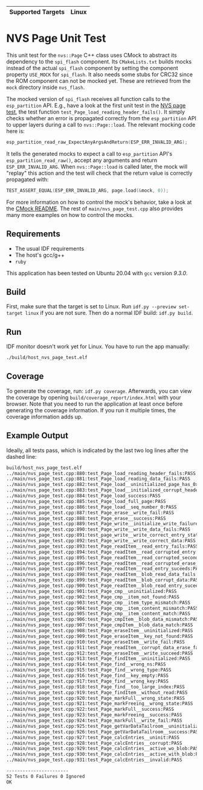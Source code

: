 | Supported Targets | Linux |
| ----------------- | ----- |

# NVS Page Unit Test

This unit test for the `nvs::Page` C++ class uses CMock to abstract its dependency to the `spi_flash` component. Its `CMakeLists.txt` builds mocks instead of the actual `spi_flash` component by setting the component property `USE_MOCK` for `spi_flash`. It also needs some stubs for CRC32 since the ROM component can not be mocked yet. These are retrieved from the `mock` directory inside `nvs_flash`.

The mocked version of `spi_flash` receives all function calls to the `esp_partition` API. E.g., have a look at the first unit test in the [NVS page test](main/nvs_page_test.cpp), the test function `test_Page_load_reading_header_fails()`. It simply checks whether an error is propagated correctly from the `esp_partition` API to upper layers during a call to `nvs::Page::load`. The relevant mocking code here is:

```c
esp_partition_read_raw_ExpectAnyArgsAndReturn(ESP_ERR_INVALID_ARG);
```

It tells the generated mocks to expect a call to `esp_partition` API's `esp_partition_read_raw()`, accept any arguments and return `ESP_ERR_INVALID_ARG`. When `nvs::Page::load` is called later, the mock will "replay" this action and the test will check that the return value is correctly propagated with:

```c
TEST_ASSERT_EQUAL(ESP_ERR_INVALID_ARG, page.load(&mock, 0));
```

For more information on how to control the mock's behavior, take a look at the [CMock README](../../../cmock/CMock/docs/CMock_Summary.md). The rest of `main/nvs_page_test.cpp` also provides many more examples on how to control the mocks.

## Requirements

* The usual IDF requirements
* The host's gcc/g++
* `ruby`

This application has been tested on Ubuntu 20.04 with `gcc` version *9.3.0*.

## Build

First, make sure that the target is set to Linux. Run `idf.py --preview set-target linux` if you are not sure. Then do a normal IDF build: `idf.py build`.

## Run

IDF monitor doesn't work yet for Linux. You have to run the app manually: 

```bash
./build/host_nvs_page_test.elf
```

## Coverage

To generate the coverage, run: `idf.py coverage`. Afterwards, you can view the coverage by opening `build/coverage_report/index.html` with your browser. Note that you need to run the application at least once before generating the coverage information. If you run it multiple times, the coverage information adds up.

## Example Output

Ideally, all tests pass, which is indicated by the last two log lines after the dashed line:

```bash
build/host_nvs_page_test.elf 
../main/nvs_page_test.cpp:880:test_Page_load_reading_header_fails:PASS
../main/nvs_page_test.cpp:881:test_Page_load_reading_data_fails:PASS
../main/nvs_page_test.cpp:882:test_Page_load__uninitialized_page_has_0xfe:PASS
../main/nvs_page_test.cpp:883:test_Page_load__initialized_corrupt_header:PASS
../main/nvs_page_test.cpp:884:test_Page_load_success:PASS
../main/nvs_page_test.cpp:885:test_Page_load_full_page:PASS
../main/nvs_page_test.cpp:886:test_Page_load__seq_number_0:PASS
../main/nvs_page_test.cpp:887:test_Page_erase__write_fail:PASS
../main/nvs_page_test.cpp:888:test_Page_erase__success:PASS
../main/nvs_page_test.cpp:889:test_Page_write__initialize_write_failure:PASS
../main/nvs_page_test.cpp:890:test_Page_write__write_data_fails:PASS
../main/nvs_page_test.cpp:891:test_page_write__write_correct_entry_state:PASS
../main/nvs_page_test.cpp:892:test_Page_write__write_correct_data:PASS
../main/nvs_page_test.cpp:893:test_Page_readItem__read_entry_fails:PASS
../main/nvs_page_test.cpp:894:test_Page_readItem__read_corrupted_entry:PASS
../main/nvs_page_test.cpp:895:test_Page_readItem__read_corrupted_second_read_fail:PASS
../main/nvs_page_test.cpp:896:test_Page_readItem__read_corrupted_erase_fail:PASS
../main/nvs_page_test.cpp:897:test_Page_readItem__read_entry_suceeds:PASS
../main/nvs_page_test.cpp:898:test_Page_readItem__blob_read_data_fails:PASS
../main/nvs_page_test.cpp:899:test_Page_readItem__blob_corrupt_data:PASS
../main/nvs_page_test.cpp:900:test_Page_readItem__blob_read_entry_suceeds:PASS
../main/nvs_page_test.cpp:901:test_Page_cmp__uninitialized:PASS
../main/nvs_page_test.cpp:902:test_Page_cmp__item_not_found:PASS
../main/nvs_page_test.cpp:903:test_Page_cmp__item_type_mismatch:PASS
../main/nvs_page_test.cpp:904:test_Page_cmp__item_content_mismatch:PASS
../main/nvs_page_test.cpp:905:test_Page_cmp__item_content_match:PASS
../main/nvs_page_test.cpp:906:test_Page_cmpItem__blob_data_mismatch:PASS
../main/nvs_page_test.cpp:907:test_Page_cmpItem__blob_data_match:PASS
../main/nvs_page_test.cpp:908:test_Page_eraseItem__uninitialized:PASS
../main/nvs_page_test.cpp:909:test_Page_eraseItem__key_not_found:PASS
../main/nvs_page_test.cpp:910:test_Page_eraseItem__write_fail:PASS
../main/nvs_page_test.cpp:911:test_Page_readItem__corrupt_data_erase_failure:PASS
../main/nvs_page_test.cpp:912:test_Page_eraseItem__write_succeed:PASS
../main/nvs_page_test.cpp:913:test_Page_findItem__uninitialized:PASS
../main/nvs_page_test.cpp:914:test_Page_find__wrong_ns:PASS
../main/nvs_page_test.cpp:915:test_Page_find__wrong_type:PASS
../main/nvs_page_test.cpp:916:test_Page_find__key_empty:PASS
../main/nvs_page_test.cpp:917:test_Page_find__wrong_key:PASS
../main/nvs_page_test.cpp:918:test_Page_find__too_large_index:PASS
../main/nvs_page_test.cpp:919:test_Page_findItem__without_read:PASS
../main/nvs_page_test.cpp:920:test_Page_markFull__wrong_state:PASS
../main/nvs_page_test.cpp:921:test_Page_markFreeing__wrong_state:PASS
../main/nvs_page_test.cpp:922:test_Page_markFull__success:PASS
../main/nvs_page_test.cpp:923:test_Page_markFreeing__success:PASS
../main/nvs_page_test.cpp:924:test_Page_markFull__write_fail:PASS
../main/nvs_page_test.cpp:925:test_Page_getVarDataTailroom__uninitialized_page:PASS
../main/nvs_page_test.cpp:926:test_Page_getVarDataTailroom__success:PASS
../main/nvs_page_test.cpp:927:test_Page_calcEntries__uninit:PASS
../main/nvs_page_test.cpp:928:test_Page_calcEntries__corrupt:PASS
../main/nvs_page_test.cpp:929:test_Page_calcEntries__active_wo_blob:PASS
../main/nvs_page_test.cpp:930:test_Page_calcEntries__active_with_blob:PASS
../main/nvs_page_test.cpp:931:test_Page_calcEntries__invalid:PASS

-----------------------
52 Tests 0 Failures 0 Ignored 
OK
```
